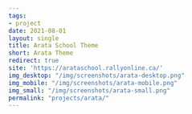 ```yaml
---
tags:
- project
date: 2021-08-01
layout: single
title: Arata School Theme
short: Arata Theme
redirect: true
site: 'https://arataschool.rallyonline.ca/'
img_desktop: "/img/screenshots/arata-desktop.png"
img_mobile: "/img/screenshots/arata-mobile.png"
img_small: "/img/screenshots/arata-small.png"
permalink: "projects/arata/"
---
```

